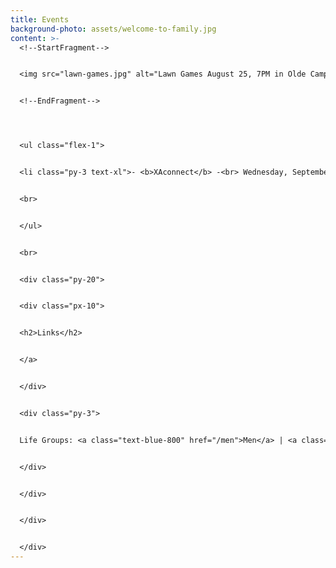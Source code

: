 ```yaml
---
title: Events
background-photo: assets/welcome-to-family.jpg
content: >-
  <!--StartFragment-->


  <img src="lawn-games.jpg" alt="Lawn Games August 25, 7PM in Olde Campus Lower Quad">


  <!--EndFragment-->




  <ul class="flex-1">


  <li class="py-3 text-xl">- <b>XAconnect</b> -<br> Wednesday, September 1, 2021 @ 7 PM in Union <br>Send us a message via our <a href="/">GET CONNECTED</a> form or email us!


  <br>


  </ul>


  <br>


  <div class="py-20">


  <div class="px-10">


  <h2>Links</h2>


  </a>


  </div>


  <div class="py-3">


  Life Groups: <a class="text-blue-800" href="/men">Men</a> | <a class="text-blue-800" href="/women">Women</a>


  </div>


  </div>


  </div>


  </div>
---
```

